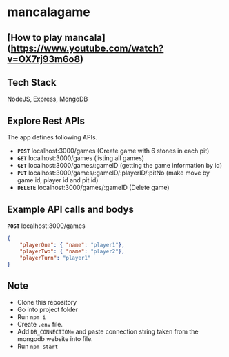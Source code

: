 # mancalagame

## [How to play mancala] (https://www.youtube.com/watch?v=OX7rj93m6o8) 

## Tech Stack
NodeJS, Express, MongoDB

## Explore Rest APIs  
  
The app defines following APIs.  

 - **`POST`** localhost:3000/games (Create game with 6 stones in each pit) 
 - **`GET`** localhost:3000/games (listing all games)  
 - **`GET`** localhost:3000/games/:gameID (getting the game information by id) 
 - **`PUT`** localhost:3000/games/:gameID/:playerID/:pitNo (make move by game id, player id and pit id) 
 - **`DELETE`** localhost:3000/games/:gameID (Delete game) 

## Example API calls and bodys
**`POST`** localhost:3000/games
```json
{
    "playerOne": { "name": "player1"},
    "playerTwo": { "name": "player2"},
    "playerTurn": "player1"
}
```

## Note
- Clone this repository
- Go into project folder
- Run `npm i`
- Create `.env` file.
- Add `DB_CONNECTION=` and paste connection string taken from the mongodb website into file.
- Run `npm start`